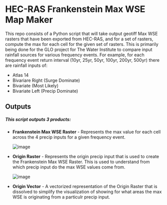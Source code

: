 # HEC-RAS Frankenstein Max WSE Map Maker

This repo consists of a Python script that will take output geotiff Max WSE rasters that have been exported from HEC-RAS, and for a set of rasters, compute the max for each cell for the given set of rasters. This is primarily being done for the GLO project for The Water Institute to compare input rainfall sources for various frequency events. For example, for each frequency event return interval (10yr, 25yr, 50yr, 100yr, 200yr, 500yr) there are rainfall inputs of:

- Atlas 14
- Bivariare Right (Surge Dominate)
- Bivariate (Most Likely)
- Bivariate Left (Precip Dominate)

## Outputs

##### This script outputs 3 products:
- **Frankenstein Max WSE Raster** - Represents the max value for each cell across the 4 precip inputs for a given frequency event.

  
    ![image](https://github.com/user-attachments/assets/172d5ed3-0779-49b2-b723-7957ecfe7e4a)

- **Origin Raster** - Represents the origin precip input that is used to create the Frankenstein Max WSE Raster. This is used to understand from which precip input do the max WSE values come from.

  
    ![image](https://github.com/user-attachments/assets/c3e451d2-429b-4597-a45d-9414a610c7ec)

- **Origin Vector** - A vectorized representation of the Origin Raster that is dissolved to simplify the visualization of showing for what areas the max WSE is originating from a particulr precip input.
